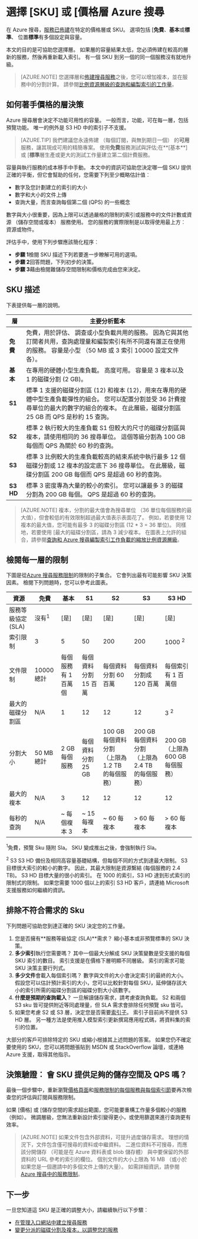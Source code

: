 <properties
    pageTitle="選擇 SKU 或價格 Azure 搜尋層 |Microsoft Azure"
    description="Azure 搜尋可以佈建後，這些 Sku︰ 免費、 Basic 與標準，其中標準是在各種資源設定和容量層級。"
    services="search"
    documentationCenter=""
    authors="HeidiSteen"
    manager="jhubbard"
    editor=""
    tags="azure-portal"/>

<tags
    ms.service="search"
    ms.devlang="NA"
    ms.workload="search"
    ms.topic="article"
    ms.tgt_pltfrm="na"
    ms.date="10/24/2016"
    ms.author="heidist"/>

# <a name="choose-a-sku-or-pricing-tier-for-azure-search"></a>選擇 [SKU] 或 [價格層 Azure 搜尋

在 Azure 搜尋，[服務已佈建](search-create-service-portal.md)在特定的價格層或 SKU。 選項包括 [**免費**、**基本**或**標準**、 位置**標準**有多個設定與容量。 

本文的目的是可協助您選擇層。 如果層的容量結果太低，您必須佈建在較高的層新的服務，然後再重新載入索引。 有一個 SKU 到另一個的同一個服務沒有就地升級。 

> [AZURE.NOTE] 您選擇層和[佈建搜尋服務](search-create-service-portal.md)之後，您可以增加複本，並在服務中的分割計算。 請參閱[比例資源層級的查詢和編製索引的工作量](search-capacity-planning.md)。

## <a name="how-to-approach-a-pricing-tier-decision"></a>如何著手價格的層決策

Azure 搜尋層會決定不功能可用性的容量。 一般而言，功能，可在每一層，包括預覽功能。 唯一的例外是 S3 HD 中的索引子不支援。

> [AZURE.TIP] 我們建議您永遠佈建 （每個訂閱，與無到期日一個） 的**可用**服務，讓其現成可用的精簡專案。 使用**免費**服務測試與評估;在**[基本**] 或 [**標準**層生產或更大的測試工作量建立第二個計費服務。

容量與執行服務的成本移手中手動。 本文中的資訊可協助您決定哪一個 SKU 提供正確的平衡，但它會幫助的任何，您需要下列至少概略估計值︰

- 數字及您計劃建立的索引的大小
- 數字和大小的文件上傳
- 查詢大量，而言查詢每個第二個 (QPS) 的一些概念

數字與大小很重要，因為上限可以透過嚴格的限制的索引或服務中的文件計數或資源 （儲存空間或複本） 服務使用。 您的服務的實際限制是以取得使用最上方︰ 資源或物件。

評估手中，使用下列步驟應該簡化程序︰

- **步驟 1**檢閱 SKU 描述下列若要進一步瞭解可用的選項。
- **步驟 2**回答問題，下列初步的決策。
- **步驟 3**藉由檢閱難儲存空間限制和價格完成由您來決定。

## <a name="sku-descriptions"></a>SKU 描述

下表提供每一層的說明。 

層|主要分析藍本
----|-----------------
**免費**|免費，用於評估、 調查或小型負載共用的服務。 因為它與其他訂閱者共用，查詢處理量和編製索引有所不同還有誰正在使用的服務。 容量是小型 （50 MB 或 3 索引 10000 設定文件各）。
**基本**|在專用的硬體小型生產負載。 高度可用。 容量是 3 複本以及 1 的磁碟分割 (2 GB)。
**S1**|標準 1 支援的磁碟分割區 (12) 和複本 (12)，用來在專用的硬體中型生產負載彈性的組合。 您可以配置分割並受 36 計費搜尋單位的最大的數字的組合的複本。 在此層級，磁碟分割區 25 GB 而 QPS 是秒約 15 查詢。
**S2**|標準 2 執行較大的生產負載 S1 但較大的尺寸的磁碟分割區與複本，請使用相同的 36 搜尋單位。 這個等級分割為 100 GB 每個而 QPS 為關於 60 秒的查詢。
**S3**|標準 3 比例較大的生產負載較高的結束系統中執行最多 12 個磁碟分割或 12 複本的設定底下 36 搜尋單位。 在此層級，磁碟分割區 200 GB 每個而 QPS 是超過 60 秒的查詢。 
**S3 HD**|標準 3 密度專為大量的較小的索引。 您可以讓最多 3 的磁碟分割為 200 GB 每個。 QPS 是超過 60 秒的查詢。 

> [AZURE.NOTE] 複本，分割的最大值會為搜尋單位 （36 單位每個服務的最大值），但會較低的有效限制超過最大值表示表面花了。 例如，若要使用 12 複本的最大值，您可能有最多 3 的磁碟分割區 (12 * 3 = 36 單位)。 同樣地，若要使用 [最大的磁碟分割區，請為 3 減少複本。 在圖表上允許的組合，請參閱[查詢和 Azure 搜尋編製索引工作負載的縮放比例資源層級](search-capacity-planning.md)。

## <a name="review-limits-per-tier"></a>檢閱每一層的限制

下圖是從[Azure 搜尋服務限制](search-limits-quotas-capacity.md)的限制的子集合。 它會列出最有可能影響 SKU 決策因素。 檢閱下列問題時，您可以參考此圖表。

資源|免費|基本|S1|S2|S3 |S3 HD
---|---|---|---|----|---|----
服務等級協定 (SLA)|沒有<sup>1</sup> |[是] |[是]  |[是] |[是]  |[是] 
索引限制|3|5|50|200|200|1000 <sup>2</sup>
文件限制|10000 總計|每個服務有 1 百萬個|每個資料分割 15 百萬 |每個資料分割 60 百萬|每個資料分割成 120 百萬 |每個索引有 1 百萬個
最大的磁碟分割區|N/A |1 |12  |12 |12|3 <sup>2</sup>
分割大小|50 MB 總計|2 GB 每個服務|每個資料分割 25 GB |100 GB 每個資料分割 （上限為 1.2 TB 的每個服務）|200 GB 每個資料分割 （上限為 2.4 TB 的每個服務）|200 GB （上限為 600 GB 每個服務）
最大的複本|N/A |3 |12 |12 |12|12
每秒的查詢|N/A|~ 每個複本 3|~ 15 每複本|~ 60 每複本|> 60 每複本|> 60 每複本

<sup>1</sup>免費，預覽 Sku 隨附 Sla。 SKU 變成推出之後，會強制執行 Sla。

<sup>2</sup> S3 S3 HD 備份及相同高容量基礎結構，但每個不同的方式到達最大限制。 S3 目標很大索引的較小的數字。 因此，其最大限制是資源繫結 (每個服務的 2.4 TB)。 S3 HD 目標大量的很小的索引。 在 1000 的索引，S3 HD 達到形式索引的限制式的限制。 如果您需要 1000 個以上的索引 S3 HD 客戶，請連絡 Microsoft 支援服務如何繼續的資訊。

## <a name="eliminate-skus-that-dont-meet-requirements"></a>排除不符合需求的 Sku 

下列問題可協助您到達正確的 SKU 決定您的工作量。

1. 您是否擁有**服務等級協定 (SLA)**需求？ 縮小基本或非預覽標準的 SKU 決策。
2. **多少索引**執行您需要嗎？ 其中一個最大分解成 SKU 決策變數是受支援的每個 SKU 索引的數目。 索引支援是在價格下層明顯不同層級。 索引的需求可能 SKU 決策主要行列式。
3. **多少文件**會載入每個索引嗎？ 數字與文件的大小會決定索引的最終的大小。 假設您可以估計預計索引的大小，您可以比較針對每個 SKU，延伸儲存該大小的索引所需的磁碟分割區的磁碟分割大小該數字。 
4. **什麼是預期的查詢載入**？ 一旦解讀儲存需求，請考慮查詢負載。 S2 和兩個 S3 sku 皆可提供附近等同處理量，但 SLA 需求會排除任何預覽 sku 皆可。 
5. 如果您考慮 S2 或 S3 層，決定您是否需要[索引子](search-indexer-overview.md)。 索引子目前尚不提供 S3 HD 層。 另一種方法是使用推入模型索引更新撰寫應用程式碼，將資料集的索引的位置。

大部分的客戶可排除特定的 SKU 或縮小根據其上述問題的答案。 如果您仍不確定要使用的 SKU，您可以將問題張貼到 MSDN 或 StackOverflow 論壇，或連絡 Azure 支援，取得其他指示。

## <a name="decision-validation-does-the-sku-offer-sufficient-storage-and-qps"></a>決策驗證︰ 會 SKU 提供足夠的儲存空間及 QPS 嗎？

最後一個步驟中，重新瀏覽[價格頁面](https://azure.microsoft.com/pricing/details/search/)和[服務限制的每個服務與每個索引節](search-limits-quotas-capacity.md)要再次檢查您的評估與訂閱與服務限制。 

如果 [價格] 或 [儲存空間的需求超出範圍，您可能要重構工作量多個較小的服務 （例如）。 微調層級，您無法重新設計索引變得更小，或使用篩選來進行查詢更有效率。

> [AZURE.NOTE] 如果文件包含外部資料，可提升過度儲存需求。 理想的情況下，文件包含僅可搜尋的資料或中繼資料。 二進位資料不可搜尋，而應該分開儲存 （可能是在 Azure 資料表或 blob 儲存體） 與中要保留的外部資料的 URL 參考的索引的欄位。 個別文件的大小上限為 16 MB （或小於如果您是一個邀請中的多個文件上傳的大量）。 如需詳細資訊，請參閱[Azure 搜尋中的服務限制](search-limits-quotas-capacity.md)。

## <a name="next-step"></a>下一步

一旦您知道這 SKU 是正確的調整大小，請繼續執行以下步驟︰

- [在管理入口網站中建立搜尋服務](search-create-service-portal.md)
- [變更分派的磁碟分割及複本，以調整您的服務](search-capacity-planning.md)

